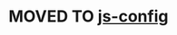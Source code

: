 # MOVED TO [js-config](https://github.com/dacioromero/js-config/tree/master/packages/eslint-config)
